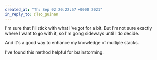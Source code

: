 ```yaml
---
created_at: "Thu Sep 02 20:22:57 +0000 2021"
in_reply_to: @leo_guinan
---
```


I'm sure that I'll stick with what I've got for a bit. But I'm not sure exactly where I want to go with it, so I'm going sideways until I do decide. 

And it's a good way to enhance my knowledge of multiple stacks. 

I've found this method helpful for brainstorming.